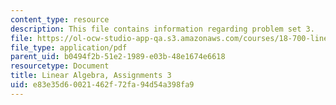 ```yaml
---
content_type: resource
description: This file contains information regarding problem set 3.
file: https://ol-ocw-studio-app-qa.s3.amazonaws.com/courses/18-700-linear-algebra-fall-2013/e83e35d60021462f72fa94d54a398fa9_MIT18_700F13_ps3.pdf
file_type: application/pdf
parent_uid: b0494f2b-51e2-1989-e03b-48e1674e6618
resourcetype: Document
title: Linear Algebra, Assignments 3
uid: e83e35d6-0021-462f-72fa-94d54a398fa9
---
```

